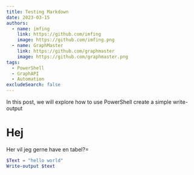 ```yaml
---
title: Testing Markdown
date: 2023-03-15
authors:
  - name: imfing
    link: https://github.com/imfing
    image: https://github.com/imfing.png
  - name: GraphMaster
    link: https://github.com/graphmaster
    image: https://github.com/graphmaster.png
tags:
  - PowerShell
  - GraphAPI
  - Automation
excludeSearch: false
---
```


In this post, we will explore how to use PowerShell create a simple write-output
<!--more-->
# Hej

Her vil jeg gerne have en tabel?=

```powershell
$Text = "hello world"
Write-output $text
```

